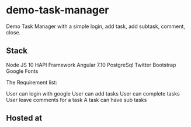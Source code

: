 # demo-task-manager
Demo Task Manager with a simple login, add task, add subtask, comment, close.

## Stack
Node JS 10
HAPI Framework
Angular 7.10
PostgreSql
Twitter Bootstrap
Google Fonts

The Requirement list:

User can login with google
User can add tasks
User can complete tasks
User leave comments for a task
A task can have sub tasks

## Hosted at
<TODO>
